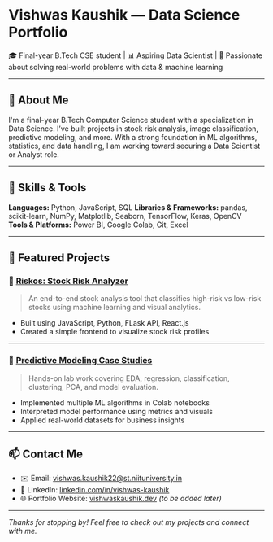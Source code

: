 # Vishwas Kaushik — Data Science Portfolio

🎓 Final-year B.Tech CSE student | 📊 Aspiring Data Scientist | 🧠 Passionate about solving real-world problems with data & machine learning

---

## 🧠 About Me

I'm a final-year B.Tech Computer Science student with a specialization in Data Science. I’ve built projects in stock risk analysis, image classification, predictive modeling, and more. With a strong foundation in ML algorithms, statistics, and data handling, I am working toward securing a Data Scientist or Analyst role.


---

## 🧰 Skills & Tools

**Languages:** Python, JavaScript, SQL
**Libraries & Frameworks:** pandas, scikit-learn, NumPy, Matplotlib, Seaborn, TensorFlow, Keras, OpenCV  
**Tools & Platforms:** Power BI, Google Colab, Git, Excel  

---

## 📂 Featured Projects

### 📌 [Riskos: Stock Risk Analyzer](https://github.com/VK-627/Riskos.git)
> An end-to-end stock analysis tool that classifies high-risk vs low-risk stocks using machine learning and visual analytics.

- Built using JavaScript, Python, FLask API, React.js
- Created a simple frontend to visualize stock risk profiles

---

### 📌 [Predictive Modeling Case Studies](https://github.com/your-username/predictive-modeling-cases)
> Hands-on lab work covering EDA, regression, classification, clustering, PCA, and model evaluation.

- Implemented multiple ML algorithms in Colab notebooks
- Interpreted model performance using metrics and visuals
- Applied real-world datasets for business insights

---

## 📫 Contact Me

- ✉️ Email: vishwas.kaushik22@st.niituniversity.in
- 💼 LinkedIn: [linkedin.com/in/vishwas-kaushik](https://linkedin.com/in/vishwaskaushik)
- 🌐 Portfolio Website: [vishwaskaushik.dev](https://your-ai-site.com) _(to be added later)_

---

_Thanks for stopping by! Feel free to check out my projects and connect with me._
